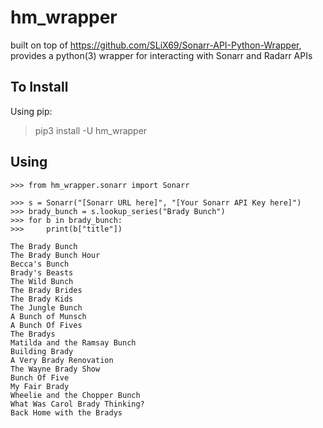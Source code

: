 # hm_wrapper
built on top of https://github.com/SLiX69/Sonarr-API-Python-Wrapper, provides a python(3) wrapper for interacting with Sonarr and Radarr APIs


## To Install

Using pip:
> pip3 install -U hm_wrapper

## Using
    >>> from hm_wrapper.sonarr import Sonarr
        
    >>> s = Sonarr("[Sonarr URL here]", "[Your Sonarr API Key here]")   
    >>> brady_bunch = s.lookup_series("Brady Bunch")
    >>> for b in brady_bunch:
    >>>     print(b["title"])
    
    The Brady Bunch
    The Brady Bunch Hour
    Becca's Bunch
    Brady's Beasts
    The Wild Bunch
    The Brady Brides
    The Brady Kids
    The Jungle Bunch
    A Bunch of Munsch
    A Bunch Of Fives
    The Bradys
    Matilda and the Ramsay Bunch
    Building Brady
    A Very Brady Renovation
    The Wayne Brady Show
    Bunch Of Five
    My Fair Brady
    Wheelie and the Chopper Bunch
    What Was Carol Brady Thinking?
    Back Home with the Bradys